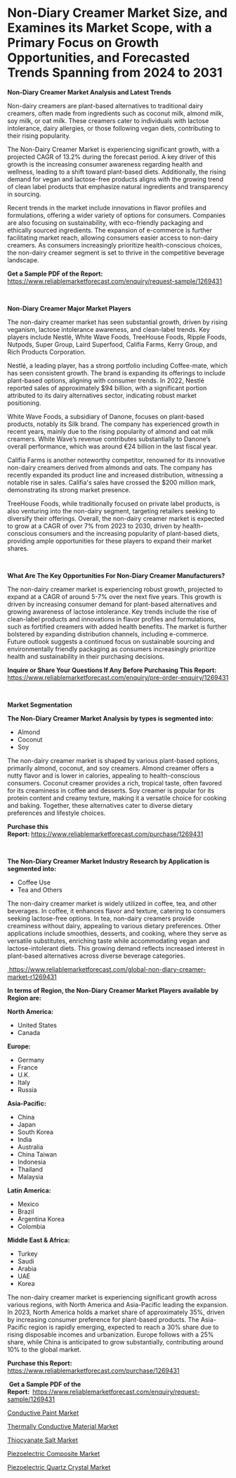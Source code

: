 <p><h1>Non-Diary Creamer Market Size, and Examines its Market Scope, with a Primary Focus on Growth Opportunities, and Forecasted Trends Spanning from 2024 to 2031</h1></p><p><strong>Non-Diary Creamer Market Analysis and Latest Trends</strong></p>
<p><p>Non-dairy creamers are plant-based alternatives to traditional dairy creamers, often made from ingredients such as coconut milk, almond milk, soy milk, or oat milk. These creamers cater to individuals with lactose intolerance, dairy allergies, or those following vegan diets, contributing to their rising popularity.</p><p>The Non-Dairy Creamer Market is experiencing significant growth, with a projected CAGR of 13.2% during the forecast period. A key driver of this growth is the increasing consumer awareness regarding health and wellness, leading to a shift toward plant-based diets. Additionally, the rising demand for vegan and lactose-free products aligns with the growing trend of clean label products that emphasize natural ingredients and transparency in sourcing.</p><p>Recent trends in the market include innovations in flavor profiles and formulations, offering a wider variety of options for consumers. Companies are also focusing on sustainability, with eco-friendly packaging and ethically sourced ingredients. The expansion of e-commerce is further facilitating market reach, allowing consumers easier access to non-dairy creamers. As consumers increasingly prioritize health-conscious choices, the non-dairy creamer segment is set to thrive in the competitive beverage landscape.</p></p>
<p><strong>Get a Sample PDF of the Report:&nbsp;</strong> <a href="https://www.reliablemarketforecast.com/enquiry/request-sample/1269431?utm_campaign=1134&utm_medium=2&utm_source=Github&utm_content=ia&utm_term=11122024&utm_id=non-diary-creamer">https://www.reliablemarketforecast.com/enquiry/request-sample/1269431</a></p>
<p>&nbsp;</p>
<p><strong>Non-Diary Creamer Major Market Players</strong></p>
<p><p>The non-dairy creamer market has seen substantial growth, driven by rising veganism, lactose intolerance awareness, and clean-label trends. Key players include Nestlé, White Wave Foods, TreeHouse Foods, Ripple Foods, Nutpods, Super Group, Laird Superfood, Califia Farms, Kerry Group, and Rich Products Corporation.</p><p>Nestlé, a leading player, has a strong portfolio including Coffee-mate, which has seen consistent growth. The brand is expanding its offerings to include plant-based options, aligning with consumer trends. In 2022, Nestlé reported sales of approximately $94 billion, with a significant portion attributed to its dairy alternatives sector, indicating robust market positioning.</p><p>White Wave Foods, a subsidiary of Danone, focuses on plant-based products, notably its Silk brand. The company has experienced growth in recent years, mainly due to the rising popularity of almond and oat milk creamers. White Wave’s revenue contributes substantially to Danone’s overall performance, which was around €24 billion in the last fiscal year.</p><p>Califia Farms is another noteworthy competitor, renowned for its innovative non-dairy creamers derived from almonds and oats. The company has recently expanded its product line and increased distribution, witnessing a notable rise in sales. Califia's sales have crossed the $200 million mark, demonstrating its strong market presence.</p><p>TreeHouse Foods, while traditionally focused on private label products, is also venturing into the non-dairy segment, targeting retailers seeking to diversify their offerings. Overall, the non-dairy creamer market is expected to grow at a CAGR of over 7% from 2023 to 2030, driven by health-conscious consumers and the increasing popularity of plant-based diets, providing ample opportunities for these players to expand their market shares.</p></p>
<p>&nbsp;</p>
<p><strong>What Are The Key Opportunities For Non-Diary Creamer Manufacturers?</strong></p>
<p><p>The non-dairy creamer market is experiencing robust growth, projected to expand at a CAGR of around 5-7% over the next five years. This growth is driven by increasing consumer demand for plant-based alternatives and growing awareness of lactose intolerance. Key trends include the rise of clean-label products and innovations in flavor profiles and formulations, such as fortified creamers with added health benefits. The market is further bolstered by expanding distribution channels, including e-commerce. Future outlook suggests a continued focus on sustainable sourcing and environmentally friendly packaging as consumers increasingly prioritize health and sustainability in their purchasing decisions.</p></p>
<p><strong>Inquire or Share Your Questions If Any Before Purchasing This Report:</strong> <a href="https://www.reliablemarketforecast.com/enquiry/pre-order-enquiry/1269431?utm_campaign=1134&utm_medium=2&utm_source=Github&utm_content=ia&utm_term=11122024&utm_id=non-diary-creamer">https://www.reliablemarketforecast.com/enquiry/pre-order-enquiry/1269431</a></p>
<p>&nbsp;</p>
<p><strong>Market Segmentation</strong></p>
<p><strong>The Non-Diary Creamer Market Analysis by types is segmented into:</strong></p>
<p><ul><li>Almond</li><li>Coconut</li><li>Soy</li></ul></p>
<p><p>The non-dairy creamer market is shaped by various plant-based options, primarily almond, coconut, and soy creamers. Almond creamer offers a nutty flavor and is lower in calories, appealing to health-conscious consumers. Coconut creamer provides a rich, tropical taste, often favored for its creaminess in coffee and desserts. Soy creamer is popular for its protein content and creamy texture, making it a versatile choice for cooking and baking. Together, these alternatives cater to diverse dietary preferences and lifestyle choices.</p></p>
<p><strong>Purchase this Report:&nbsp;</strong><a href="https://www.reliablemarketforecast.com/purchase/1269431?utm_campaign=1134&utm_medium=2&utm_source=Github&utm_content=ia&utm_term=11122024&utm_id=non-diary-creamer">https://www.reliablemarketforecast.com/purchase/1269431</a></p>
<p>&nbsp;</p>
<p><strong>The Non-Diary Creamer Market Industry Research by Application is segmented into:</strong></p>
<p><ul><li>Coffee Use</li><li>Tea and Others</li></ul></p>
<p><p>The non-dairy creamer market is widely utilized in coffee, tea, and other beverages. In coffee, it enhances flavor and texture, catering to consumers seeking lactose-free options. In tea, non-dairy creamers provide creaminess without dairy, appealing to various dietary preferences. Other applications include smoothies, desserts, and cooking, where they serve as versatile substitutes, enriching taste while accommodating vegan and lactose-intolerant diets. This growing demand reflects increased interest in plant-based alternatives across diverse beverage categories.</p></p>
<p><a href="https://www.reliablemarketforecast.com/global-non-diary-creamer-market-r1269431?utm_campaign=1134&utm_medium=2&utm_source=Github&utm_content=ia&utm_term=11122024&utm_id=non-diary-creamer">&nbsp;https://www.reliablemarketforecast.com/global-non-diary-creamer-market-r1269431</a></p>
<p><strong>In terms of Region, the Non-Diary Creamer Market Players available by Region are:</strong></p>
<p>
    <p> <strong> North America: </strong>
        <ul>
            <li>United States</li>
            <li>Canada</li>
        </ul>
        </p> 
    <p> <strong> Europe: </strong>
        <ul>
            <li>Germany</li>
            <li>France</li>
            <li>U.K.</li>
            <li>Italy</li>
            <li>Russia</li>
        </ul>
        </p> 
    <p> <strong> Asia-Pacific: </strong>
        <ul>
            <li>China</li>
            <li>Japan</li>
            <li>South Korea</li>
            <li>India</li>
            <li>Australia</li>
            <li>China Taiwan</li>
            <li>Indonesia</li>
            <li>Thailand</li>
            <li>Malaysia</li>
        </ul>
        </p> 
    <p> <strong> Latin America: </strong>
        <ul>
            <li>Mexico</li>
            <li>Brazil</li>
            <li>Argentina Korea</li>
            <li>Colombia</li>
        </ul>
        </p> 
    <p> <strong> Middle East & Africa: </strong>
        <ul>
            <li>Turkey</li>
            <li>Saudi</li>
            <li>Arabia</li>
            <li>UAE</li>
            <li>Korea</li>
        </ul>
    </p>
    </p>
<p><p>The non-dairy creamer market is experiencing significant growth across various regions, with North America and Asia-Pacific leading the expansion. In 2023, North America holds a market share of approximately 35%, driven by increasing consumer preference for plant-based products. The Asia-Pacific region is rapidly emerging, expected to reach a 30% share due to rising disposable incomes and urbanization. Europe follows with a 25% share, while China is anticipated to grow substantially, contributing around 10% to the global market.</p></p>
<p><strong>Purchase this Report: </strong><a href="https://www.reliablemarketforecast.com/purchase/1269431?utm_campaign=1134&utm_medium=2&utm_source=Github&utm_content=ia&utm_term=11122024&utm_id=non-diary-creamer">https://www.reliablemarketforecast.com/purchase/1269431</a></p>
<p>&nbsp;<strong>Get a Sample PDF of the Report:&nbsp;&nbsp;</strong><a href="https://www.reliablemarketforecast.com/enquiry/request-sample/1269431?utm_campaign=1134&utm_medium=2&utm_source=Github&utm_content=ia&utm_term=11122024&utm_id=non-diary-creamer">https://www.reliablemarketforecast.com/enquiry/request-sample/1269431</a></p>
<p><strong></strong></p>
<p><p><a href="https://www.linkedin.com/pulse/c-hannibex-sqmmf?utm_campaign=1134&utm_medium=2&utm_source=Github&utm_content=ia&utm_term=11122024&utm_id=non-diary-creamer">Conductive Paint Market</a></p><p><a href="https://www.linkedin.com/pulse/exploring-growth-potential-thermally-conductive-material-market-kr3he?utm_campaign=1134&utm_medium=2&utm_source=Github&utm_content=ia&utm_term=11122024&utm_id=non-diary-creamer">Thermally Conductive Material Market</a></p><p><a href="https://www.linkedin.com/pulse/global-thiocyanate-salt-market-forecast-2024-2031-component-nnqbe?utm_campaign=1134&utm_medium=2&utm_source=Github&utm_content=ia&utm_term=11122024&utm_id=non-diary-creamer">Thiocyanate Salt Market</a></p><p><a href="https://www.linkedin.com/pulse/unveiling-piezoelectric-composite-market-drivers-projected-bvuie?utm_campaign=1134&utm_medium=2&utm_source=Github&utm_content=ia&utm_term=11122024&utm_id=non-diary-creamer">Piezoelectric Composite Market</a></p><p><a href="https://www.linkedin.com/pulse/latest-forecast-shows-piezoelectric-quartz-crystal-market-yg1qe?utm_campaign=1134&utm_medium=2&utm_source=Github&utm_content=ia&utm_term=11122024&utm_id=non-diary-creamer">Piezoelectric Quartz Crystal Market</a></p></p>